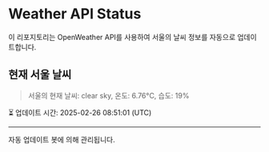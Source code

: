 
# Weather API Status

이 리포지토리는 OpenWeather API를 사용하여 서울의 날씨 정보를 자동으로 업데이트합니다.

## 현재 서울 날씨
> 서울의 현재 날씨: clear sky, 온도: 6.76°C, 습도: 19%

⏳ 업데이트 시간: 2025-02-26 08:51:01 (UTC)

---
자동 업데이트 봇에 의해 관리됩니다.
